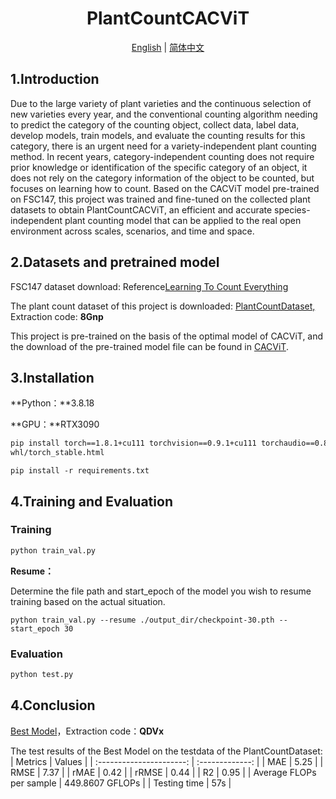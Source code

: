 <p align="center">
    <h1 align="center">PlantCountCACViT</h1>
</p>

<div align="center">
  <a href="./README.md">English</a> | 
  <a href="./README_CN.md">简体中文</a>
</div>



## 1.Introduction

Due to the large variety of plant varieties and the continuous selection of new varieties every year, and the conventional counting algorithm needing to predict the category of the counting object, collect data, label data, develop models, train models, and evaluate the counting results for this category, there is an urgent need for a variety-independent plant counting method. In recent years, category-independent counting does not require prior knowledge or identification of the specific category of an object, it does not rely on the category information of the object to be counted, but focuses on learning how to count. Based on the CACViT model pre-trained on FSC147, this project was trained and fine-tuned on the collected plant datasets to obtain PlantCountCACViT, an efficient and accurate species-independent plant counting model that can be applied to the real open environment across scales, scenarios, and time and space.

## 2.Datasets and pretrained model

FSC147 dataset download: Reference<a href="https://github.com/cvlab-stonybrook/LearningToCountEverything/tree/master" title="Learning To Count Everything">Learning To Count Everything</a>

The plant count dataset of this project is downloaded: <a href="https://pan.quark.cn/s/76cec041ff98" title="PlantCountDataset">PlantCountDataset,</a> Extraction code: **8Gnp**

This project is pre-trained on the basis of the optimal model of CACViT, and the download of the pre-trained model file can be found in <a href="https://github.com/Xu3XiWang/CACViT-AAAI24" title="CACViT">CACViT</a>.

## 3.Installation

**Python：**3.8.18

**GPU：**RTX3090

```bash
pip install torch==1.8.1+cu111 torchvision==0.9.1+cu111 torchaudio==0.8.1 -f https://download.pytorch.org/
whl/torch_stable.html
```

```
pip install -r requirements.txt
```

## 4.Training and Evaluation

### Training

```bash
python train_val.py
```

**Resume：**

Determine the file path and start_epoch of the model you wish to resume training based on the actual situation.

```
python train_val.py --resume ./output_dir/checkpoint-30.pth --start_epoch 30
```

### Evaluation

```bash
python test.py
```

## 4.Conclusion

<a href="https://pan.quark.cn/s/aaa63b751b19" title="Best Model">Best Model</a>，Extraction code：**QDVx**

The test results of the Best Model on the testdata of the PlantCountDataset:
|         Metrics          |     Values      |
| :----------------------: | :-------------: |
|           MAE            |      5.25       |
|           RMSE           |      7.37       |
|           rMAE           |      0.42       |
|          rRMSE           |      0.44       |
|            R2            |      0.95       |
| Average FLOPs per sample | 449.8607 GFLOPs |
|       Testing time       |       57s       |
